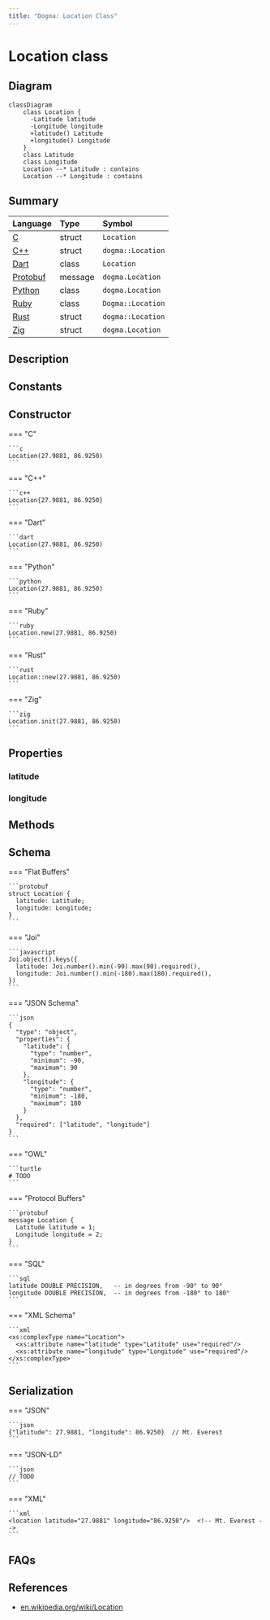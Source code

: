 ```yaml
---
title: "Dogma: Location Class"
---
```


# Location class

## Diagram

```mermaid
classDiagram
    class Location {
      -Latitude latitude
      -Longitude longitude
      +latitude() Latitude
      +longitude() Longitude
    }
    class Latitude
    class Longitude
    Location --* Latitude : contains
    Location --* Longitude : contains
```

## Summary

Language        | Type      | Symbol
:---------------| :-------- | :-------------------------------------------------
[C]             | struct    | `Location`
[C++]           | struct    | `dogma::Location`
[Dart]          | class     | `Location`
[Protobuf]      | message   | `dogma.Location`
[Python]        | class     | `dogma.Location`
[Ruby]          | class     | `Dogma::Location`
[Rust]          | struct    | `dogma::Location`
[Zig]           | struct    | `dogma.Location`

## Description

## Constants

## Constructor

=== "C"

    ```c
    Location(27.9881, 86.9250)
    ```

=== "C++"

    ```c++
    Location{27.9881, 86.9250}
    ```

=== "Dart"

    ```dart
    Location(27.9881, 86.9250)
    ```

=== "Python"

    ```python
    Location(27.9881, 86.9250)
    ```

=== "Ruby"

    ```ruby
    Location.new(27.9881, 86.9250)
    ```

=== "Rust"

    ```rust
    Location::new(27.9881, 86.9250)
    ```

=== "Zig"

    ```zig
    Location.init(27.9881, 86.9250)
    ```

## Properties

### latitude

### longitude

## Methods

## Schema

=== "Flat Buffers"

    ```protobuf
    struct Location {
      latitude: Latitude;
      longitude: Longitude;
    }
    ```

=== "Joi"

    ```javascript
    Joi.object().keys({
      latitude: Joi.number().min(-90).max(90).required(),
      longitude: Joi.number().min(-180).max(180).required(),
    })
    ```

=== "JSON Schema"

    ```json
    {
      "type": "object",
      "properties": {
        "latitude": {
          "type": "number",
          "minimum": -90,
          "maximum": 90
        },
        "longitude": {
          "type": "number",
          "minimum": -180,
          "maximum": 180
        }
      },
      "required": ["latitude", "longitude"]
    }
    ```

=== "OWL"

    ```turtle
    # TODO
    ```

=== "Protocol Buffers"

    ```protobuf
    message Location {
      Latitude latitude = 1;
      Longitude longitude = 2;
    }
    ```

=== "SQL"

    ```sql
    latitude DOUBLE PRECISION,   -- in degrees from -90° to 90°
    longitude DOUBLE PRECISION,  -- in degrees from -180° to 180°
    ```

=== "XML Schema"

    ```xml
    <xs:complexType name="Location">
      <xs:attribute name="latitude" type="Latitude" use="required"/>
      <xs:attribute name="longitude" type="Longitude" use="required"/>
    </xs:complexType>
    ```

## Serialization

=== "JSON"

    ```json
    {"latitude": 27.9881, "longitude": 86.9250}  // Mt. Everest
    ```

=== "JSON-LD"

    ```json
    // TODO
    ```

=== "XML"

    ```xml
    <location latitude="27.9881" longitude="86.9250"/>  <!-- Mt. Everest -->
    ```

## FAQs

## References

- [en.wikipedia.org/wiki/Location](https://en.wikipedia.org/wiki/Location)

[C]:        https://github.com/dogmatists/dogma.c/blob/master/dogma/location.h
[C++]:      https://github.com/dogmatists/dogma.cpp/blob/master/dogma/location.hpp
[Dart]:     https://github.com/dogmatists/dogma.dart/blob/master/lib/src/location.dart
[Protobuf]: https://github.com/dogmatists/dogma.pb/blob/master/src/location.proto
[Python]:   https://github.com/dogmatists/dogma.py/blob/master/src/dogma/location.py
[Ruby]:     https://github.com/dogmatists/dogma.rb/blob/master/lib/dogma/location.rb
[Rust]:     https://github.com/dogmatists/dogma.rs/blob/master/src/location.rs
[Zig]:      https://github.com/dogmatists/dogma.zig/blob/master/src/location.zig
